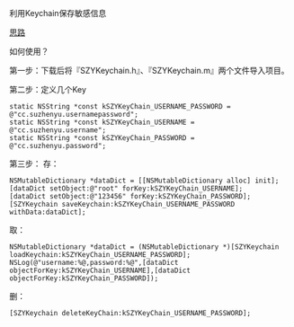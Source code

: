 利用Keychain保存敏感信息

[思路](http://www.jianshu.com/p/c11d76bec9fe)

如何使用？

第一步：下载后将『SZYKeychain.h』、『SZYKeychain.m』两个文件导入项目。

第二步：定义几个Key
```
static NSString *const kSZYKeyChain_USERNAME_PASSWORD = @"cc.suzhenyu.usernamepassword";
static NSString *const kSZYKeyChain_USERNAME = @"cc.suzhenyu.username";
static NSString *const kSZYKeyChain_PASSWORD = @"cc.suzhenyu.password";
```

第三步：
  存：
```
NSMutableDictionary *dataDict = [[NSMutableDictionary alloc] init];
[dataDict setObject:@"root" forKey:kSZYKeyChain_USERNAME];
[dataDict setObject:@"123456" forKey:kSZYKeyChain_PASSWORD];
[SZYKeychain saveKeychain:kSZYKeyChain_USERNAME_PASSWORD withData:dataDict];
```
  取：
```
NSMutableDictionary *dataDict = (NSMutableDictionary *)[SZYKeychain loadKeychain:kSZYKeyChain_USERNAME_PASSWORD];
NSLog(@"username:%@,password:%@",[dataDict objectForKey:kSZYKeyChain_USERNAME],[dataDict objectForKey:kSZYKeyChain_PASSWORD]);
```
  删：
```
[SZYKeychain deleteKeyChain:kSZYKeyChain_USERNAME_PASSWORD];
```
